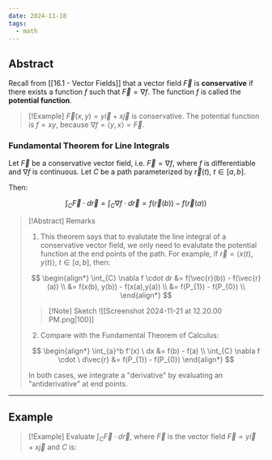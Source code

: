 ```yaml
---
date: 2024-11-18
tags:
  - math
---
```


## Abstract

Recall from [[16.1 - Vector Fields]] that a vector field $\vec{F}$ is **conservative** if there exists a function $f$ such that $\vec{F} = \nabla f$. The function $f$ is called the **potential function**.

> [!Example]
> $\vec{F} (x,y) = y \vec{i} + x\vec{j}$ is conservative. The potential function is $f=xy$, because $\nabla f = \langle y,x \rangle = \vec{F}$.

### Fundamental Theorem for Line Integrals

Let $\vec{F}$ be a conservative vector field, i.e. $\vec{F} = \nabla f$, where $f$ is differentiable and $\nabla f$ is continuous. Let $C$ be a path parameterized by $\vec{r}(t)$, $t \in [a,b]$. 

Then:

$$
\int_{C}\vec{F} \cdot d\vec{r} = \int_{C}\nabla f \cdot d\vec{r} = f(\vec{r}(b))-f(\vec{r}(a))
$$


> [!Abstract] Remarks
> 1. This theorem says that to evalutate the line integral of a conservative vector field, we only need to evalutate the potential function at the end points of the path. For example, if $\vec{r} = \langle x(t), y(t) \rangle$, $t \in[a,b]$, then:
> 
> $$
> \begin{align*}
> \int_{C} \nabla f \cdot dr &= f(\vec{r}(b)) - f(\vec{r}(a)) \\
> &= f(x(b), y(b)) - f(x(a),y(a)) \\
> &= f(P_{1}) - f(P_{0}) \\
> \end{align*}
> $$
> > [!Note] Sketch
> > ![[Screenshot 2024-11-21 at 12.20.00 PM.png|100]]
> 
> 2. Compare with the Fundamental Theorem of Calculus:
> 
> $$
> \begin{align*}
> \int_{a}^b f'(x) \ dx &= f(b) - f(a) \\
> \int_{C} \nabla f \cdot \ d\vec{r} &= f(P_{1}) - f(P_{0})
> \end{align*}
> $$
> 
> In both cases, we integrate a "derivative" by evaluating an "antiderivative" at end points.

---

## Example

> [!Example]
> Evaluate $\int_{C} \vec{F} \cdot d\vec{r}$, where $\vec{F}$ is the vector field $\vec{F} = y \vec{i} + x\vec{j}$ and $C$ is:


